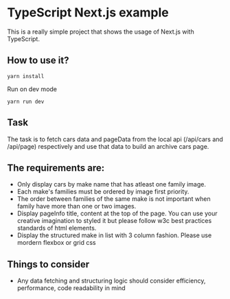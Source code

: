 # TypeScript Next.js example

This is a really simple project that shows the usage of Next.js with TypeScript.

## How to use it?

```
yarn install
```

Run on dev mode
```
yarn run dev
```

## Task
The task is to fetch cars data and pageData from the local api (/api/cars and /api/page) respectively and use that data to build an archive cars page.

## The requirements are:
* Only display cars by make name that has atleast one family image.
* Each make's families must be ordered by image first priority. 
* The order between families of the same make is not important when family have more than one or two images.
* Display pageInfo title, content at the top of the page. You can use your creative imagination to styled it but please follow w3c best practices standards of html elements.
* Display the structured make in list with 3 column fashion. Please use mordern flexbox or grid css

## Things to consider
* Any data fetching and structuring logic should consider efficiency, performance, code readability in mind
